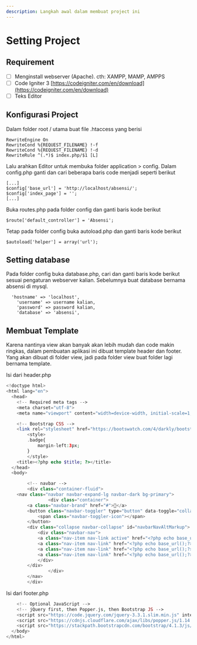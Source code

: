 ```yaml
---
description: Langkah awal dalam membuat project ini
---
```


# Setting Project

## Requirement

* [ ] Menginstall webserver \(Apache\). cth: XAMPP, MAMP, AMPPS
* [ ] Code Igniter 3 [https://codeigniter.com/en/download](https://codeigniter.com/en/download)
* [ ] Teks Editor

## Konfigurasi Project

Dalam folder root / utama buat file .htaccess yang berisi

```text
RewriteEngine On
RewriteCond %{REQUEST_FILENAME} !-f
RewriteCond %{REQUEST_FILENAME} !-d
RewriteRule ^(.*)$ index.php/$1 [L]
```

Lalu arahkan Editor untuk membuka folder application &gt; config. Dalam config.php ganti dan cari beberapa baris code menjadi seperti berikut

```text
[...]
$config['base_url'] = 'http://localhost/absensi/';
$config['index_page'] = '';
[...]
```

Buka routes.php pada folder config dan ganti baris kode berikut

```text
$route['default_controller'] = 'Absensi';
```

Tetap pada folder config buka autoload.php dan ganti baris kode berikut

```text
$autoload['helper'] = array('url');
```

## Setting database

Pada folder config buka database.php, cari dan ganti baris kode berikut sesuai pengaturan webserver kalian. Sebelumnya buat database bernama absensi di mysql.

```text
  'hostname' => 'localhost',
    'username' => username kalian,
    'password' => password kalian,
    'database' => 'absensi',
```

## Membuat Template

Karena nantinya view akan banyak akan lebih mudah dan code makin ringkas, dalam pembuatan aplikasi ini dibuat template header dan footer. Yang akan dibuat di folder view, jadi pada folder view buat folder lagi bernama template.

Isi dari header.php

```php
<!doctype html>
<html lang="en">
  <head>
    <!-- Required meta tags -->
    <meta charset="utf-8">
    <meta name="viewport" content="width=device-width, initial-scale=1, shrink-to-fit=no">

    <!-- Bootstrap CSS -->
    <link rel="stylesheet" href="https://bootswatch.com/4/darkly/bootstrap.min.css">
        <style>
        .badge{
            margin-left:3px;
        }
        </style>
    <title><?php echo $title; ?></title>
  </head>
  <body>

        <!-- navbar -->
        <div class="container-fluid">
    <nav class="navbar navbar-expand-lg navbar-dark bg-primary">
                <div class="container">
        <a class="navbar-brand" href="#">📖</a>
        <button class="navbar-toggler" type="button" data-toggle="collapse" data-target="#navbarNavAltMarkup" aria-controls="navbarNavAltMarkup" aria-expanded="false" aria-label="Toggle navigation">
            <span class="navbar-toggler-icon"></span>
        </button>
        <div class="collapse navbar-collapse" id="navbarNavAltMarkup">
            <div class="navbar-nav">
            <a class="nav-item nav-link active" href="<?php echo base_url();?>">⌚Absensi <span class="sr-only">(current)</span></a>
            <a class="nav-item nav-link" href="<?php echo base_url();?>mahasiswa">👨‍🎓Data Mahasiswa</a>
            <a class="nav-item nav-link" href="<?php echo base_url();?>dosen">🤵Data Dosen</a>
            <a class="nav-item nav-link" href="<?php echo base_url();?>matkul">📚Data Mata-Kuliah</a>
            </div>
        </div>    
                </div>
        </nav>
        </div>
```

Isi dari footer.php

```php
    <!-- Optional JavaScript -->
    <!-- jQuery first, then Popper.js, then Bootstrap JS -->
    <script src="https://code.jquery.com/jquery-3.3.1.slim.min.js" integrity="sha384-q8i/X+965DzO0rT7abK41JStQIAqVgRVzpbzo5smXKp4YfRvH+8abtTE1Pi6jizo" crossorigin="anonymous"></script>
    <script src="https://cdnjs.cloudflare.com/ajax/libs/popper.js/1.14.3/umd/popper.min.js" integrity="sha384-ZMP7rVo3mIykV+2+9J3UJ46jBk0WLaUAdn689aCwoqbBJiSnjAK/l8WvCWPIPm49" crossorigin="anonymous"></script>
    <script src="https://stackpath.bootstrapcdn.com/bootstrap/4.1.3/js/bootstrap.min.js" integrity="sha384-ChfqqxuZUCnJSK3+MXmPNIyE6ZbWh2IMqE241rYiqJxyMiZ6OW/JmZQ5stwEULTy" crossorigin="anonymous"></script>
  </body>
</html>
```

